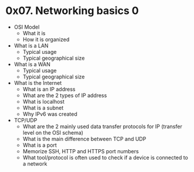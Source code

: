 # 0x07. Networking basics <b>0</b>
* OSI Model
  * What it is
  * How it is organized
* What is a LAN
  * Typical usage
  * Typical geographical size
* What is a WAN
  * Typical usage
  * Typical geographical size
* What is the Internet
  * What is an IP address
  * What are the 2 types of IP address
  * What is localhost
  * What is a subnet
  * Why IPv6 was created
* TCP/UDP
  * What are the 2 mainly used data transfer protocols for IP (transfer level on the OSI schema)
  * What is the main difference between TCP and UDP
  * What is a port
  * Memorize SSH, HTTP and HTTPS port numbers
  * What tool/protocol is often used to check if a device is connected to a network
